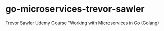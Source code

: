 # go-microservices-trevor-sawler
Trevor Sawler Udemy Course "Working with Microservices in Go (Golang)
